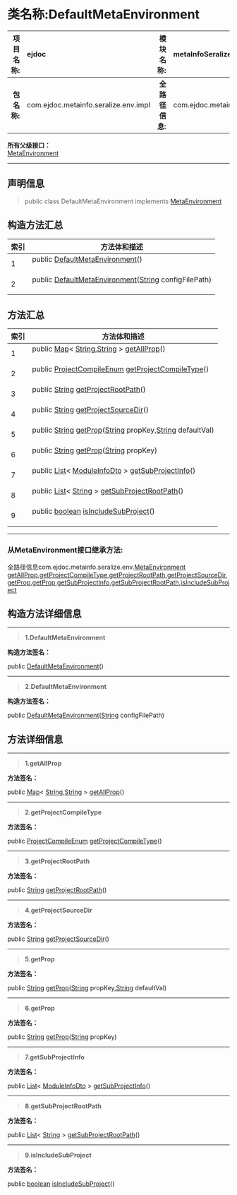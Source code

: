 # 类名称:DefaultMetaEnvironment

|  **项目名称:**    |  ejdoc    |   **模块名称:**   |metaInfoSeralize|
| ----: | :---- | ----: |:---- |
|   **包名称:**   |  com.ejdoc.metainfo.seralize.env.impl    |   **全路径信息:**   |com.ejdoc.metainfo.seralize.env.impl.DefaultMetaEnvironment|











**所有父级接口：**  
[MetaEnvironment](/metaInfoSeralize/com/ejdoc/metainfo/seralize/env/MetaEnvironment.md)







---

## 声明信息

> public class DefaultMetaEnvironment   implements [MetaEnvironment](/metaInfoSeralize/com/ejdoc/metainfo/seralize/env/MetaEnvironment.md)   












## 构造方法汇总

|   索引  |    方法体和描述   |
| ---- | ---- |
|1|public  [DefaultMetaEnvironment](#defaultmetaenvironment)()   <br/><br/>|
|2|public  [DefaultMetaEnvironment](#defaultmetaenvironment-string)([String](https://docs.oracle.com/javase/8/docs/api/java/lang/String.html?is-external=true) configFilePath)   <br/><br/>|


## 方法汇总

|   索引  |    方法体和描述   |
| ---- | ---- |
|1|public [Map](https://docs.oracle.com/javase/8/docs/api/java/util/Map.html?is-external=true)< [String](https://docs.oracle.com/javase/8/docs/api/java/lang/String.html?is-external=true),[String](https://docs.oracle.com/javase/8/docs/api/java/lang/String.html?is-external=true) > [getAllProp](#getallprop)()   <br/><br/>|
|2|public [ProjectCompileEnum](/metaInfoSeralize/com/ejdoc/metainfo/seralize/enums/ProjectCompileEnum.md) [getProjectCompileType](#getprojectcompiletype)()   <br/><br/>|
|3|public [String](https://docs.oracle.com/javase/8/docs/api/java/lang/String.html?is-external=true) [getProjectRootPath](#getprojectrootpath)()   <br/><br/>|
|4|public [String](https://docs.oracle.com/javase/8/docs/api/java/lang/String.html?is-external=true) [getProjectSourceDir](#getprojectsourcedir)()   <br/><br/>|
|5|public [String](https://docs.oracle.com/javase/8/docs/api/java/lang/String.html?is-external=true) [getProp](#getprop-string-string)([String](https://docs.oracle.com/javase/8/docs/api/java/lang/String.html?is-external=true) propKey,[String](https://docs.oracle.com/javase/8/docs/api/java/lang/String.html?is-external=true) defaultVal)   <br/><br/>|
|6|public [String](https://docs.oracle.com/javase/8/docs/api/java/lang/String.html?is-external=true) [getProp](#getprop-string)([String](https://docs.oracle.com/javase/8/docs/api/java/lang/String.html?is-external=true) propKey)   <br/><br/>|
|7|public [List](https://docs.oracle.com/javase/8/docs/api/java/util/List.html?is-external=true)< [ModuleInfoDto](/metaInfoSeralize/com/ejdoc/metainfo/seralize/dto/ModuleInfoDto.md) > [getSubProjectInfo](#getsubprojectinfo)()   <br/><br/>|
|8|public [List](https://docs.oracle.com/javase/8/docs/api/java/util/List.html?is-external=true)< [String](https://docs.oracle.com/javase/8/docs/api/java/lang/String.html?is-external=true) > [getSubProjectRootPath](#getsubprojectrootpath)()   <br/><br/>|
|9|public [boolean](https://docs.oracle.com/javase/8/docs/api/java/lang/Boolean.html?is-external=true) [isIncludeSubProject](#isincludesubproject)()   <br/><br/>|




---

### 从MetaEnvironment接口继承方法:

全路径信息com.ejdoc.metainfo.seralize.env.[MetaEnvironment](/metaInfoSeralize/com/ejdoc/metainfo/seralize/env/MetaEnvironment.md)  
[getAllProp](/metaInfoSeralize/com/ejdoc/metainfo/seralize/env/MetaEnvironment.md#getAllProp),[getProjectCompileType](/metaInfoSeralize/com/ejdoc/metainfo/seralize/env/MetaEnvironment.md#getProjectCompileType),[getProjectRootPath](/metaInfoSeralize/com/ejdoc/metainfo/seralize/env/MetaEnvironment.md#getProjectRootPath),[getProjectSourceDir](/metaInfoSeralize/com/ejdoc/metainfo/seralize/env/MetaEnvironment.md#getProjectSourceDir),[getProp](/metaInfoSeralize/com/ejdoc/metainfo/seralize/env/MetaEnvironment.md#getProp-string-string),[getProp](/metaInfoSeralize/com/ejdoc/metainfo/seralize/env/MetaEnvironment.md#getProp-string),[getSubProjectInfo](/metaInfoSeralize/com/ejdoc/metainfo/seralize/env/MetaEnvironment.md#getSubProjectInfo),[getSubProjectRootPath](/metaInfoSeralize/com/ejdoc/metainfo/seralize/env/MetaEnvironment.md#getSubProjectRootPath),[isIncludeSubProject](/metaInfoSeralize/com/ejdoc/metainfo/seralize/env/MetaEnvironment.md#isIncludeSubProject)



## 构造方法详细信息


---

> **1.<span id="defaultmetaenvironment">DefaultMetaEnvironment</span>**

**构造方法签名：** 

  public  [DefaultMetaEnvironment](#defaultmetaenvironment)()   








---

> **2.<span id="defaultmetaenvironment-string">DefaultMetaEnvironment</span>**

**构造方法签名：** 

  public  [DefaultMetaEnvironment](#defaultmetaenvironment-string)([String](https://docs.oracle.com/javase/8/docs/api/java/lang/String.html?is-external=true) configFilePath)   








## 方法详细信息


---

> **1.<span id="getallprop">getAllProp</span>**

**方法签名：** 

  public [Map](https://docs.oracle.com/javase/8/docs/api/java/util/Map.html?is-external=true)< [String](https://docs.oracle.com/javase/8/docs/api/java/lang/String.html?is-external=true),[String](https://docs.oracle.com/javase/8/docs/api/java/lang/String.html?is-external=true) > [getAllProp](#getallprop)()   










---

> **2.<span id="getprojectcompiletype">getProjectCompileType</span>**

**方法签名：** 

  public [ProjectCompileEnum](/metaInfoSeralize/com/ejdoc/metainfo/seralize/enums/ProjectCompileEnum.md) [getProjectCompileType](#getprojectcompiletype)()   










---

> **3.<span id="getprojectrootpath">getProjectRootPath</span>**

**方法签名：** 

  public [String](https://docs.oracle.com/javase/8/docs/api/java/lang/String.html?is-external=true) [getProjectRootPath](#getprojectrootpath)()   










---

> **4.<span id="getprojectsourcedir">getProjectSourceDir</span>**

**方法签名：** 

  public [String](https://docs.oracle.com/javase/8/docs/api/java/lang/String.html?is-external=true) [getProjectSourceDir](#getprojectsourcedir)()   










---

> **5.<span id="getprop-string-string">getProp</span>**

**方法签名：** 

  public [String](https://docs.oracle.com/javase/8/docs/api/java/lang/String.html?is-external=true) [getProp](#getprop-string-string)([String](https://docs.oracle.com/javase/8/docs/api/java/lang/String.html?is-external=true) propKey,[String](https://docs.oracle.com/javase/8/docs/api/java/lang/String.html?is-external=true) defaultVal)   










---

> **6.<span id="getprop-string">getProp</span>**

**方法签名：** 

  public [String](https://docs.oracle.com/javase/8/docs/api/java/lang/String.html?is-external=true) [getProp](#getprop-string)([String](https://docs.oracle.com/javase/8/docs/api/java/lang/String.html?is-external=true) propKey)   










---

> **7.<span id="getsubprojectinfo">getSubProjectInfo</span>**

**方法签名：** 

  public [List](https://docs.oracle.com/javase/8/docs/api/java/util/List.html?is-external=true)< [ModuleInfoDto](/metaInfoSeralize/com/ejdoc/metainfo/seralize/dto/ModuleInfoDto.md) > [getSubProjectInfo](#getsubprojectinfo)()   










---

> **8.<span id="getsubprojectrootpath">getSubProjectRootPath</span>**

**方法签名：** 

  public [List](https://docs.oracle.com/javase/8/docs/api/java/util/List.html?is-external=true)< [String](https://docs.oracle.com/javase/8/docs/api/java/lang/String.html?is-external=true) > [getSubProjectRootPath](#getsubprojectrootpath)()   










---

> **9.<span id="isincludesubproject">isIncludeSubProject</span>**

**方法签名：** 

  public [boolean](https://docs.oracle.com/javase/8/docs/api/java/lang/Boolean.html?is-external=true) [isIncludeSubProject](#isincludesubproject)()   









